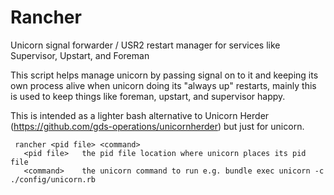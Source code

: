 # Rancher
Unicorn signal forwarder / USR2 restart manager for services like Supervisor, Upstart, and Foreman

This script helps manage unicorn by passing signal on to it and keeping its own process alive when unicorn doing its "always up" restarts, mainly this is used to keep things like foreman, upstart, and supervisor happy.

This is intended as a lighter bash alternative to Unicorn Herder (https://github.com/gds-operations/unicornherder) but just for unicorn.

```
 rancher <pid file> <command>
   <pid file>   the pid file location where unicorn places its pid file
   <command>    the unicorn command to run e.g. bundle exec unicorn -c ./config/unicorn.rb
```
